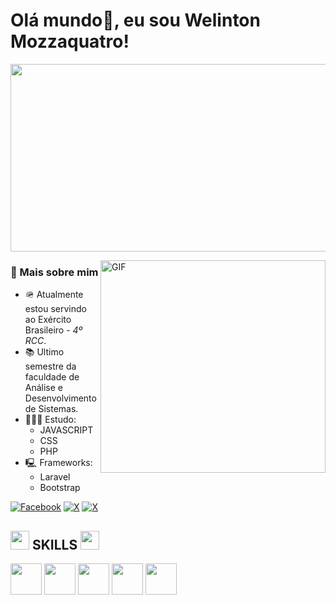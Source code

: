 # Olá mundo👋, eu sou Welinton Mozzaquatro!
<p>
  <img align="center" src="https://user-images.githubusercontent.com/74038190/213910845-af37a709-8995-40d6-be59-724526e3c3d7.gif" width="1000px" height="300px">
</p>

<img align="right" alt="GIF" src="https://user-images.githubusercontent.com/74038190/212749447-bfb7e725-6987-49d9-ae85-2015e3e7cc41.gif" width="360px" height="340px"/>

### 🧐 Mais sobre mim
- 🪖 Atualmente estou servindo ao Exército Brasileiro - _4º RCC_.
- 📚 Ultimo semestre da faculdade de Análise e Desenvolvimento de Sistemas.
- 👨🏽‍💻 Estudo:
    <ul>
      <li>JAVASCRIPT</li>
      <li>CSS</li>
      <li>PHP</li>
    </ul>
- 🖳 Frameworks:
    <ul>
      <li>Laravel</li>
      <li>Bootstrap</li>
    </ul>

<!-- LINKS REDES SOCIAIS -->
[![Facebook](https://img.shields.io/badge/Facebook-1877F2?style=for-the-badge&logo=facebook&logoColor=white)](https://img.shields.io/badge/Facebook-1877F2?style=for-the-badge&logo=facebook&logoColor=white)
[![X](https://img.shields.io/badge/Twitter-1DA1F2?style=for-the-badge&logo=twitter&logoColor=white)](https://twitter.com/W_Mozzaquatro)
[![X](https://img.shields.io/badge/LinkedIn-0077B5?style=for-the-badge&logo=linkedin&logoColor=white)](https://www.linkedin.com/in/welinton-mozzaquatro-97a35a263/)
##
<!-- SKILLS -->
## <img src="https://user-images.githubusercontent.com/74038190/212284087-bbe7e430-757e-4901-90bf-4cd2ce3e1852.gif" width="30px" heigth="30px"> SKILLS <img src="https://user-images.githubusercontent.com/74038190/212284087-bbe7e430-757e-4901-90bf-4cd2ce3e1852.gif" width="30px" heigth="30px">

<div style="flex-basis: 48%;">
  <img src="https://media4.giphy.com/media/v1.Y2lkPTc5MGI3NjExcTVwZ3lmZXhxNWhvd3d4amdnZjBlenA1YW94OHRkbDlnYzZ5cG1vbSZlcD12MV9pbnRlcm5hbF9naWZfYnlfaWQmY3Q9Zw/SvFocn0wNMx0iv2rYz/giphy.gif" width="50px" heigth="50px">
  <img src="https://cdn.iconscout.com/icon/free/png-512/free-css-131-722685.png?f=webp&w=256" width="50px" heigth="50px">
  <img src="https://cdn.iconscout.com/icon/premium/png-512-thumb/php-2752101-2284918.png?f=webp&w=256" width="50px" heigth="50px">
  <img src="https://cdn.iconscout.com/icon/free/png-512/free-laravel-226015.png?f=webp&w=256" width="50px" heigth="50px">
  <img src="https://cdn.iconscout.com/icon/free/png-512/free-bootstrap-226077.png?f=webp&w=256" width="50px" heigth="50px">
</div>
<!--
**Mozzaquatro0/Mozzaquatro0** is a ✨ _special_ ✨ repository because its `README.md` (this file) appears on your GitHub profile.

Here are some ideas to get you started:

- 🔭 I’m currently working on ...
- 🌱 I’m currently learning ...
- 👯 I’m looking to collaborate on ...
- 🤔 I’m looking for help with ...
- 💬 Ask me about ...
- 📫 How to reach me: ...
- 😄 Pronouns: ...
- ⚡ Fun fact: ...
-->
